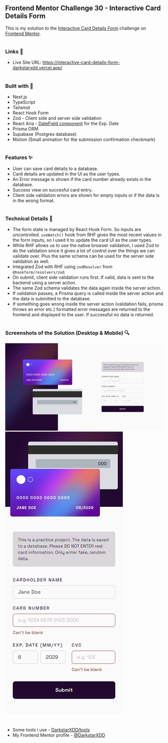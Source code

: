 ## Frontend Mentor Challenge 30 - Interactive Card Details Form

This is my solution to the [Interactive Card Details Form](https://www.frontendmentor.io/challenges/interactive-card-details-form-XpS8cKZDWw) challenge on [Frontend Mentor](https://www.frontendmentor.io/).

#

### Links 🔗

- Live Site URL: https://interactive-card-details-form-darkstarxdd.vercel.app/

#

### Built with 🔨

- Next.js
- TypeScript
- Tailwind
- React Hook Form
- Zod - Client side and server side validation
- React Aria - [DateField component](https://react-spectrum.adobe.com/react-aria/DateField.html) for the Exp. Date
- Prisma ORM
- Supabase (Postgres database)
- Motion (Small animation for the submission confirmation checkmark)

#

### Features ✨

- User can save card details to a database.
- Card details are updated in the UI as the user types.
- An Error message is shown if the card number already exists in the database.
- Success view on succesful card entry.
- Client side validation errors are shown for empty inputs or if the data is in the wrong format.

#

### Technical Details 🔧

- The form state is managed by React Hook Form. So inputs are uncontrolled. `useWatch()` hook from RHF gives the most recent values in the form inputs, so I used it to update the card UI as the user types.
- While RHF allows us to use the native browser validation, I used Zod to do the validation since it gives a lot of control over the things we can validate over. Plus the same schema can be used for the server side validation as well.
- Integrated Zod with RHF using `zodResolver` from `@hookform/resolvers/zod`.
- On submit, client side validation runs first. If valid, data is sent to the backend using a server action.
- The same Zod schema validates the data again inside the server action.
- If validation passes, a Prisma query is called inside the server action and the data is submitted to the database.
- If something goes wrong inside the server action (validation fails, prisma throws an error etc.) formatted error messages are returned to the frontend and displayed to the user. If successful no data is returned.

#

### Screenshots of the Solution (Desktop & Mobile) 🔍

![](./solution_screenshots/screenshot_desktop.jpeg)
![](./solution_screenshots/screenshot_mobile.jpeg)

#

- Some tools i use - [DarkstarXDD/tools](https://gist.github.com/DarkstarXDD/4b1844eda12f34b667a0c36e05fcbdf9)
- My Frontend Mentor profile - [@DarkstarXDD](https://www.frontendmentor.io/profile/DarkstarXDD)
